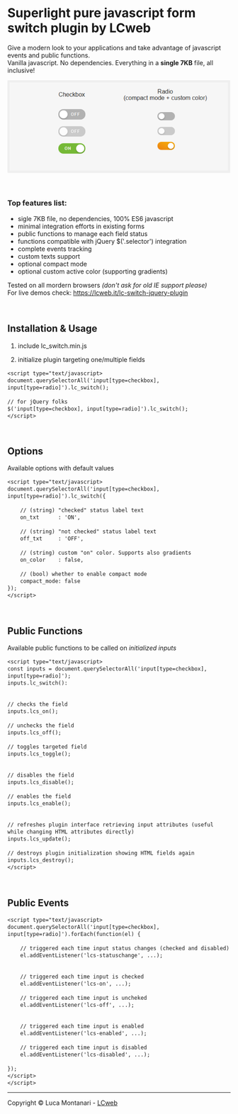 # Superlight pure javascript form switch plugin by LCweb

Give a modern look to your applications and take advantage of javascript events and public functions.<br/>
Vanilla javascript. No dependencies. Everything in a **single 7KB** file, all inclusive!


![](preview.png)


<br/>

### Top features list:

- sigle 7KB file, no dependencies, 100% ES6 javascript
- minimal integration efforts in existing forms
- public functions to manage each field status
- functions compatible with jQuery $('.selector') integration
- complete events tracking
- custom texts support
- optional compact mode
- optional custom active color (supporting gradients)


Tested on all mordern browsers *(don't ask for old IE support please)*<br/>
For live demos check: https://lcweb.it/lc-switch-jquery-plugin


<br/>

## Installation & Usage

1. include lc_switch.min.js

2. initialize plugin targeting one/multiple fields


```
<script type="text/javascript>
document.querySelectorAll('input[type=checkbox], input[type=radio]').lc_switch();

// for jQuery folks
$('input[type=checkbox], input[type=radio]').lc_switch();
</script>
```


<br/>

## Options

Available options with default values


```
<script type="text/javascript>
document.querySelectorAll('input[type=checkbox], input[type=radio]').lc_switch({

    // (string) "checked" status label text
    on_txt      : 'ON',
    
    // (string) "not checked" status label text
    off_txt     : 'OFF',

    // (string) custom "on" color. Supports also gradients
    on_color    : false,

    // (bool) whether to enable compact mode
    compact_mode: false
});
</script>
```


<br/>

## Public Functions

Available public functions to be called on *initialized inputs*


```
<script type="text/javascript>
const inputs = document.querySelectorAll('input[type=checkbox], input[type=radio]');
inputs.lc_switch():


// checks the field
inputs.lcs_on();

// unchecks the field
inputs.lcs_off();

// toggles targeted field
inputs.lcs_toggle();


// disables the field
inputs.lcs_disable();

// enables the field
inputs.lcs_enable();


// refreshes plugin interface retrieving input attributes (useful while changing HTML attributes directly)
inputs.lcs_update();

// destroys plugin initialization showing HTML fields again
inputs.lcs_destroy();
</script>
```


<br/>

## Public Events


```
<script type="text/javascript>
document.querySelectorAll('input[type=checkbox], input[type=radio]').forEach(function(el) {

    // triggered each time input status changes (checked and disabled)
    el.addEventListener('lcs-statuschange', ...);
    
    
    // triggered each time input is checked
    el.addEventListener('lcs-on', ...);
    
    // triggered each time input is uncheked
    el.addEventListener('lcs-off', ...);
    
    
    // triggered each time input is enabled
    el.addEventListener('lcs-enabled', ...);
    
    // triggered each time input is disabled
    el.addEventListener('lcs-disabled', ...);

});
</script>
</script>
```



* * *


Copyright &copy; Luca Montanari - [LCweb](https://lcweb.it)

